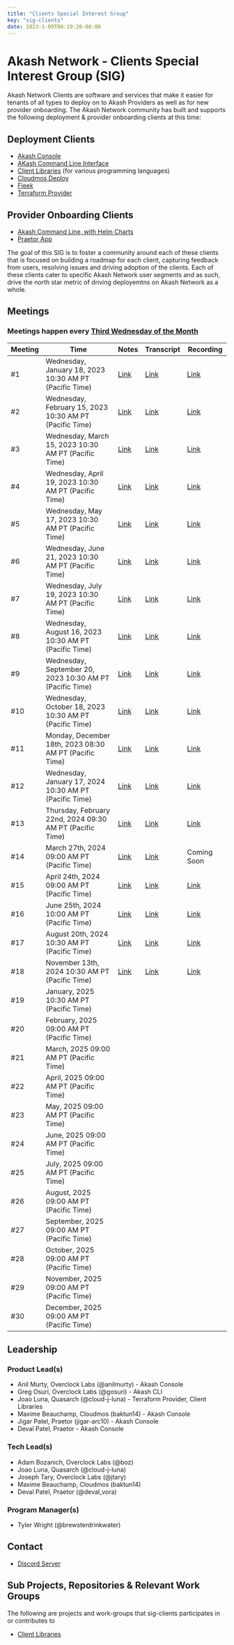 ```yaml
---
title: "Clients Special Interest Group"
key: "sig-clients"
date: 2023-1-09T00:19:20-08:00
---
```


# Akash Network - Clients Special Interest Group (SIG)

Akash Network Clients are software and services that make it easier for tenants of all types to deploy on to Akash Providers as well as for new provider onboarding. The Akash Network community has built and supports the following deployment & provider onboarding clients at this time:

## Deployment Clients

- [Akash Console](akash-console/README.md)
- [AKash Command Line Interface](akash-cli/README.md)
- [Client Libraries](client-libraries/README.md) (for various programming languages)
- [Cloudmos Deploy](cloudmos-deploy/README.md)
- [Fleek](fleek/README.md)
- [Terraform Provider](terraform-provider/README.md)

## Provider Onboarding Clients

- [Akash Command Line, with Helm Charts](https://docs.akash.network/providers/build-a-cloud-provider)
- [Praetor App](praetor/README.md)

The goal of this SIG is to foster a community around each of these clients that is focused on building a roadmap for each client, capturing feedback from users, resolving issues and driving adoption of the clients. Each of these clients cater to specific Akash Network user segments and as such, drive the north star metric of driving deployemtns on Akash Network as a whole.

## Meetings

### Meetings happen every [Third Wednesday of the Month](https://calendar.google.com/calendar/u/0?cid=Y18yNWU1ZTM3NDhlNGM0YWI3YTU1ZjQxZmJjNWViZWJjYzBhMDNiNDBmYjAyODc4NWYxNDE1OWJmYWViZWExMmUyQGdyb3VwLmNhbGVuZGFyLmdvb2dsZS5jb20)



| Meeting | Time | Notes | Transcript | Recording
| --- | --- | --- | --- | --- |
| #1 | Wednesday, January 18, 2023 10:30 AM PT (Pacific Time) | [Link](meetings/001-2023-01-19.md) | [Link](meetings/001-2023-01-19.md#transcript) | [Link](https://j62h6g4vuygradhil2eeape3a6ojy6vf2ty2orv66m5f6kprsqja.arweave.net/T7R_G5WmDRAM6F6IQDybB5yceqXU8adGvvM6XynxlBI)
| #2 | Wednesday, February 15, 2023 10:30 AM PT (Pacific Time) | [Link](https://github.com/akash-network/community/blob/main/sig-clients/meetings/002-2023-02-15.md)  | [Link](https://github.com/akash-network/community/blob/main/sig-clients/meetings/002-2023-02-15.md#transcript) | [Link](https://xq5h5w5nnutwgjjn5bcr2asuge5yukenn3iqjf7xggqqt32sieca.arweave.net/vDp-261tJ2MlLehFHQJUMTuKKI1u0QSX9zGhCe9SQQQ)
| #3 | Wednesday, March 15, 2023 10:30 AM PT (Pacific Time) | [Link](https://github.com/akash-network/community/blob/main/sig-clients/meetings/003-2023-03-15.md)  | [Link](https://github.com/akash-network/community/blob/main/sig-clients/meetings/003-2023-03-15.md#transcript) | [Link](https://liubv4bbk44bj6eebql4th7szqza375tjmw5jcajheyvzkiu5m5q.arweave.net/Wiga8CFXOBT4hAwXyZ_yzDIN_7NLLdSICTkxXKkU6zs)
| #4 | Wednesday, April 19, 2023 10:30 AM PT (Pacific Time) | [Link](https://github.com/akash-network/community/blob/main/sig-clients/meetings/004-2023-04-19.md)  | [Link](https://github.com/akash-network/community/blob/main/sig-clients/meetings/004-2023-04-19.md#transcript) | [Link](https://flpgrlmt77pkodrrjhytoougl4aowcie2kxsoqy4zk4uavep7e7a.arweave.net/Kt5orZP_3qcOMUnxNzqGXwDrCQTSrydDHMq5QFSP-T4)
| #5 | Wednesday, May 17, 2023 10:30 AM PT (Pacific Time) | [Link](https://github.com/akash-network/community/blob/main/sig-clients/meetings/005-2023-05-17.md) | [Link](https://github.com/akash-network/community/blob/main/sig-clients/meetings/005-2023-05-17.md#transcript)  | [Link](https://ec54ewcb4dlthczxdq26le66vkbfbawecwztk54vcl4taihf4woa.arweave.net/ILvCWEHg1zOLNxw15ZPeqoJQgsQVszV3lRL5MCDl5Zw)
| #6 | Wednesday, June 21, 2023 10:30 AM PT (Pacific Time) | [Link](https://github.com/akash-network/community/blob/main/sig-clients/meetings/006-2023-06-21.md) | [Link](https://github.com/akash-network/community/blob/main/sig-clients/meetings/006-2023-06-21.md#transcript)  | [Link](https://7wma24vbcylbmj2q74v24kte6sy7ysjarnbbgozg7p4yh5gnkiaa.arweave.net/_ZgNcqEWFhYnUP8rripk9LH8SSCLQhM7Jvv5g_TNUgA)
| #7 | Wednesday, July 19, 2023 10:30 AM PT (Pacific Time) |[Link](https://github.com/akash-network/community/blob/main/sig-clients/meetings/007-2023-07-19.md)   |[Link](https://github.com/akash-network/community/blob/main/sig-clients/meetings/007-2023-07-19.md#transcript)  |[Link](https://cd6v6hartdyqkeqjzqpcdpxcum2dq6lcytnyrtzvgk7joid44xfq.arweave.net/EP1fHBGY8QUSCcweIb7iozQ4eWLE24jPNTK-lyB85cs)
| #8 | Wednesday, August 16, 2023 10:30 AM PT (Pacific Time) |[Link](https://github.com/akash-network/community/blob/main/sig-clients/meetings/008-2023-08-16.md)  |[Link](https://github.com/akash-network/community/blob/main/sig-clients/meetings/008-2023-08-16.md#Transcript)  |[Link](https://56oikxuxws6ewboifrwsgwvq2da4gzrg23sx7u5bldufgusgpc5q.arweave.net/75yFXpe0vEsFyCxtI1qw0MHDZibW5X_ToVjoU1JGeLs)
| #9 | Wednesday, September 20, 2023 10:30 AM PT (Pacific Time) | [Link](https://github.com/akash-network/community/blob/main/sig-clients/meetings/009-2023-09-20.md)  | [Link](https://github.com/akash-network/community/blob/main/sig-clients/meetings/009-2023-09-20.md#transcript)  |[Link](https://hy3zv6e5mxhxnese25p5cupfitg236o6aeivmow6fxfvpnqmjr3q.arweave.net/Pjea-J1lz3aSRNdf0VHlRM2t-d4BEVY63i3LV7YMTHc)
| #10 | Wednesday, October 18, 2023 10:30 AM PT (Pacific Time) |  [Link](https://github.com/akash-network/community/blob/main/sig-clients/meetings/010-2023-10-18.md)  | [Link](https://github.com/akash-network/community/blob/main/sig-clients/meetings/010-2023-10-18.md#transcript)  |[Link](https://yofgxnfxaqk4jruuwko7pyrfckw27dtg5thp6c6bv2sfvfq66jla.arweave.net/w4prtLcEFcTGlLKd9-IlEq2vjmbszv8Lwa6kWpYe8lY)
| #11 | Monday, December 18th, 2023 08:30 AM PT (Pacific Time) |[Link](https://github.com/akash-network/community/blob/main/sig-clients/meetings/011-2023-12-18.md)  |[Link](https://github.com/akash-network/community/blob/main/sig-clients/meetings/011-2023-12-18.md#transcript) |[Link](https://msr577epylf5qgo6aexm2xbblsreurfi2pgy5ed5ssdw6ztgkxwq.arweave.net/ZKPf_I_Cy9gZ3gEuzVwhXKJKRKjTzY6QfZSHb2ZmVe0)
| #12 | Wednesday, January 17, 2024 10:30 AM PT (Pacific Time) | [Link](https://github.com/akash-network/community/blob/main/sig-clients/meetings/012-2024-01-17.md)  | [Link](https://github.com/akash-network/community/blob/main/sig-clients/meetings/012-2024-01-17.md#transcript) |[Link](https://75iuscsrjioekyahvk6vad3taa5ikpweibvxs2rf4amjvzvj6gfa.arweave.net/_1FJClFKHEVgB6q9UA9zADqFPsRAa3lqJeAYmuap8Yo) 
| #13 | Thursday, February 22nd, 2024 09:30 AM PT (Pacific Time) |[Link](https://github.com/akash-network/community/blob/main/sig-clients/meetings/013-2024-02-22.md)   |[Link](https://github.com/akash-network/community/blob/main/sig-clients/meetings/013-2024-02-22.md#transcript)  |[Link](https://x5g5djwxzxixepgqsmxl6rupiipshcicdmq5bf2tjac35fjv5f6q.arweave.net/v03RptfN0XI80JMuv0aPQh8jiQIbIdCXU0gFvpU16X0)
| #14| March 27th, 2024 09:00 AM PT (Pacific Time) |[Link](https://github.com/akash-network/community/blob/main/sig-clients/meetings/014-2024-03-27.md)  |[Link](https://github.com/akash-network/community/blob/main/sig-clients/meetings/014-2024-03-27.md#transcript) | Coming Soon
| #15| April 24th, 2024 09:00 AM PT (Pacific Time) |[Link](https://github.com/akash-network/community/blob/main/sig-clients/meetings/015-2024-04-24.md)  |[Link](https://github.com/akash-network/community/blob/main/sig-clients/meetings/015-2024-04-24.md#transcript) |[Link](https://j3gehsinfdsmtozvozl7ne3dv2w255mnewbmwe3unblpiayao3ya.arweave.net/TsxDyQ0o5Mm7NXZX9pNjrq2u9Y0lgssTdGhW9AMAdvA)
| #16| June 25th, 2024 10:00 AM PT (Pacific Time) | [Link](https://github.com/akash-network/community/blob/main/sig-clients/meetings/016-2024-06-25.md) |[Link](https://github.com/akash-network/community/blob/main/sig-clients/meetings/016-2024-06-25.md#transcript) |[Link](https://g4sync4igp5y56x5cxfhh45vo4elgdzmcptwja4z33gcjhzkkoqq.arweave.net/NyWGi4gz-476_RXKc_O1dwizDywT52SDmd7MJJ8qU6E)
| #17| August 20th, 2024 10:30 AM PT (Pacific Time) |[Link](https://github.com/akash-network/community/blob/main/sig-clients/meetings/017-2024-08-20.md)  |[Link](https://github.com/akash-network/community/blob/main/sig-clients/meetings/017-2024-08-20.md#transcript)  |[Link](https://4mgemilgnadqtihidt2lpu7ocnkirkq4voj2pabf64hw5zdlqh3a.arweave.net/4wxGIWZoBwmg6Bz0t9PuE1SIqhyrk6eAJfcPbuRrgfY) 
| #18| November 13th, 2024 10:30 AM PT (Pacific Time) |[Link](https://github.com/akash-network/community/blob/main/sig-clients/meetings/018-2024-11-13.md)  |[Link](https://github.com/akash-network/community/blob/main/sig-clients/meetings/018-2024-11-13.md#transcript) |[Link](https://blzzgvq7wf74w6qjclppk66qbckfe7xzngfnrlozgwkdguub7u5q.arweave.net/CvOTVh-xf8t6CRLe9XvQCJRSfvlpitit2TWUM1KB_Ts)
| #19| January, 2025 10:30 AM PT (Pacific Time) |  | |
| #20| February, 2025 09:00 AM PT (Pacific Time) |  | |
| #21| March, 2025 09:00 AM PT (Pacific Time) |  | |
| #22| April, 2025 09:00 AM PT (Pacific Time) |  | |
| #23| May, 2025 09:00 AM PT (Pacific Time) |  | |
| #24| June, 2025 09:00 AM PT (Pacific Time) |  | |
| #25| July, 2025 09:00 AM PT (Pacific Time) |  | |
| #26| August, 2025 09:00 AM PT (Pacific Time) |  | |
| #27| September, 2025 09:00 AM PT (Pacific Time) |  | |
| #28| October, 2025 09:00 AM PT (Pacific Time) |  | |
| #29| November, 2025 09:00 AM PT (Pacific Time) |  | |
| #30| December, 2025 09:00 AM PT (Pacific Time) |  | |

## Leadership

### Product Lead(s)

- Anil Murty, Overclock Labs (@anilmurty) - Akash Console
- Greg Osuri, Overclock Labs (@gosuri) - Akash CLI
- Joao Luna, Quasarch (@cloud-j-luna) - Terraform Provider, Client Libraries
- Maxime Beauchamp, Cloudmos (baktun14) - Akash Console
- Jigar Patel, Praetor (jigar-arc10) - Akash Console
- Deval Patel, Praetor - Akash Console

### Tech Lead(s)

- Adam Bozanich, Overclock Labs (@boz)
- Joao Luna, Quasarch (@cloud-j-luna)
- Joseph Tary, Overclock Labs (@jtary)
- Maxime Beauchamp, Cloudmos (baktun14)
- Deval Patel, Praetor (@deval_vora)

### Program Manager(s)

- Tyler Wright (@brewsterdrinkwater)

## Contact

- [Discord Server](https://discord.com/channels/747885925232672829/1062751273545375774/1065035088267575367)

## Sub Projects, Repositories & Relevant Work Groups

The following are projects and work-groups that sig-clients participates in or contributes to

- [Client Libraries](../wg-client-libraries)
